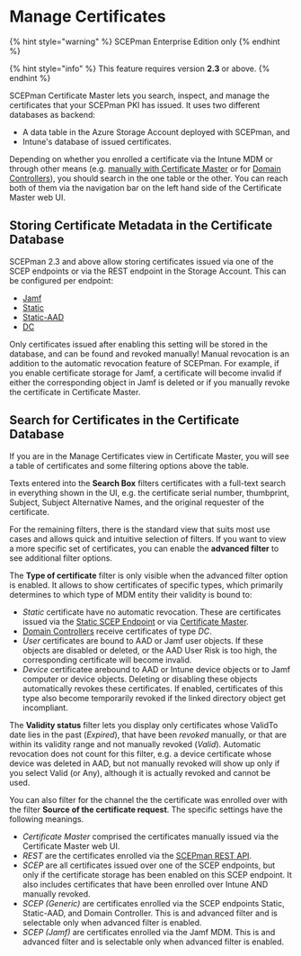 # Manage Certificates

{% hint style="warning" %}
SCEPman Enterprise Edition only
{% endhint %}

{% hint style="info" %}
This feature requires version **2.3** or above.
{% endhint %}

SCEPman Certificate Master lets you search, inspect, and manage the certificates that your SCEPman PKI has issued. It uses two different databases as backend:

- A data table in the Azure Storage Account deployed with SCEPman, and
- Intune's database of issued certificates.

Depending on whether you enrolled a certificate via the Intune MDM or through other means (e.g. [manually with Certificate Master](../certificate-deployment/certificate-master/README.md) or for [Domain Controllers](../certificate-deployment/domain-controller-certificates.md)), you should search in the one table or the other. You can reach both of them via the navigation bar on the left hand side of the Certificate Master web UI.

## Storing Certificate Metadata in the Certificate Database

SCEPman 2.3 and above allow storing certificates issued via one of the SCEP endpoints or via the REST endpoint in the Storage Account. This can be configured per endpoint:
- [Jamf](scepman-configuration/optional/application-settings/jamf-validation.md#appconfig-jamfvalidation-enablecertificatestorage)
- [Static](scepman-configuration/optional/application-settings/static-validation.md#appconfig-staticvalidation-enablecertificatestorage)
- [Static-AAD](scepman-configuration/optional/application-settings/staticaad-validation.md#appconfig-staticaadvalidation-enablecertificatestorage)
- [DC](scepman-configuration/optional/application-settings/dc-validation.md#appconfig-dcvalidation-enablecertificatestorage) 

Only certificates issued after enabling this setting will be stored in the database, and can be found and revoked manually! Manual revocation is an addition to the automatic revocation feature of SCEPman. For example, if you enable certificate storage for Jamf, a certificate will become invalid if either the corresponding object in Jamf is deleted or if you manually revoke the certificate in Certificate Master.

## Search for Certificates in the Certificate Database

If you are in the Manage Certificates view in Certificate Master, you will see a table of certificates and some filtering options above the table.

Texts entered into the **Search Box** filters certificates with a full-text search in everything shown in the UI, e.g. the certificate serial number, thumbprint, Subject, Subject Alternative Names, and the original requester of the certificate.

For the remaining filters, there is the standard view that suits most use cases and allows quick and intuitive selection of filters. If you want to view a more specific set of certificates, you can enable the **advanced filter** to see additional filter options.

The **Type of certificate** filter is only visible when the advanced filter option is enabled. It allows to show certificates of specific types, which primarily determines to which type of MDM entity their validity is bound to:

- *Static* certificate have no automatic revocation. These are certificates issued via the [Static SCEP Endpoint](../certificate-deployment/static-certificates/README.md) or via [Certificate Master](../certificate-deployment/certificate-master/README.md).
- [Domain Controllers](../certificate-deployment/domain-controller-certificates.md) receive certificates of type *DC*.
- *User* certificates are bound to AAD or Jamf user objects. If these objects are disabled or deleted, or the AAD User Risk is too high, the corresponding certificate will become invalid.
- *Device* certificatee arebound to AAD or Intune device objects or to Jamf computer or device objects. Deleting or disabling these objects automatically revokes these certificates. If enabled, certificates of this type also become temporarily revoked if the linked directory object get incompliant.

The **Validity status** filter lets you display only certificates whose ValidTo date lies in the past (*Expired*), that have been *revoked* manually, or that are within its validity range and not manually revoked (*Valid*). Automatic revocation does not count for this filter, e.g. a device certificate whose device was deleted in AAD, but not manually revoked will show up only if you select Valid (or Any), although it is actually revoked and cannot be used.

You can also filter for the channel the the certificate was enrolled over with the filter **Source of the certificate request**. The specific settings have the following meanings.

- *Certificate Master* comprised the certificates manually issued via the Certificate Master web UI.
- *REST* are the certificates enrolled via the [SCEPman REST API](../certificate-deployment/api-certificates.md).
- *SCEP* are all certificates issued over one of the SCEP endpoints, but only if the certificate storage has been enabled on this SCEP endpoint. It also includes certificates that have been enrolled over Intune AND manually revoked.
- *SCEP (Generic)* are certificates enrolled via the SCEP endpoints Static, Static-AAD, and Domain Controller. This is and advanced filter and is selectable only when advanced filter is enabled.
- *SCEP (Jamf)* are certificates enrolled via the Jamf MDM. This is and advanced filter and is selectable only when advanced filter is enabled.